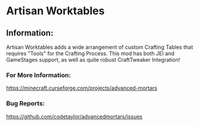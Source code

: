 # Artisan Worktables

## Information:
Artisan Worktables adds a wide arrangement of custom Crafting Tables that requires "Tools" for the Crafting Process.
This mod has both JEI and GameStages support, as well as quite robust CraftTweaker Integration!

### For More Information:
https://minecraft.curseforge.com/projects/advanced-mortars

### Bug Reports:
https://github.com/codetaylor/advancedmortars/issues
